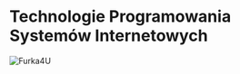 # Technologie Programowania Systemów Internetowych

![Furka4U](https://user-images.githubusercontent.com/12998256/96824505-43e48400-142f-11eb-923b-7e076331c3bb.png)
